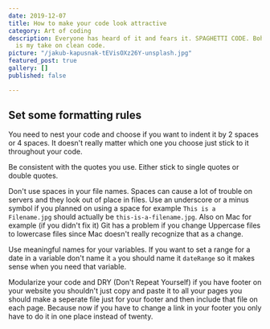 ```yaml
---
date: 2019-12-07
title: How to make your code look attractive
category: Art of coding
description: Everyone has heard of it and fears it. SPAGHETTI CODE. Bohoooo. Here
  is my take on clean code.
picture: "/jakub-kapusnak-tEVisOXz26Y-unsplash.jpg"
featured_post: true
gallery: []
published: false

---
```

## Set some formatting rules

You need to nest your code and choose if you want to indent it by 2 spaces or 4 spaces. It doesn't really matter which one you choose just stick to it throughout your code.

Be consistent with the quotes you use. Either stick to single quotes or double quotes.

Don't use spaces in your file names. Spaces can cause a lot of trouble on servers and they look out of place in files. Use an underscore or a minus symbol if you planned on using a space for example `This is a Filename.jpg` should actually be `this-is-a-filename.jpg`. Also on Mac for example (if you didn't fix it) Git has a problem if you change Uppercase files to lowercase files since Mac doesn't really recognize that as a change.

Use meaningful names for your variables. If you want to set a range for a date in a variable don't name it `a` you should name it `dateRange` so it makes sense when you need that variable. 

Modularize your code and DRY (Don't Repeat Yourself) if you have footer on your website you shouldn't just copy and paste it to all your pages you should make a seperate file just for your footer and then include that file on each page. Because now if you have to change a link in your footer you only have to do it in one place instead of twenty.

